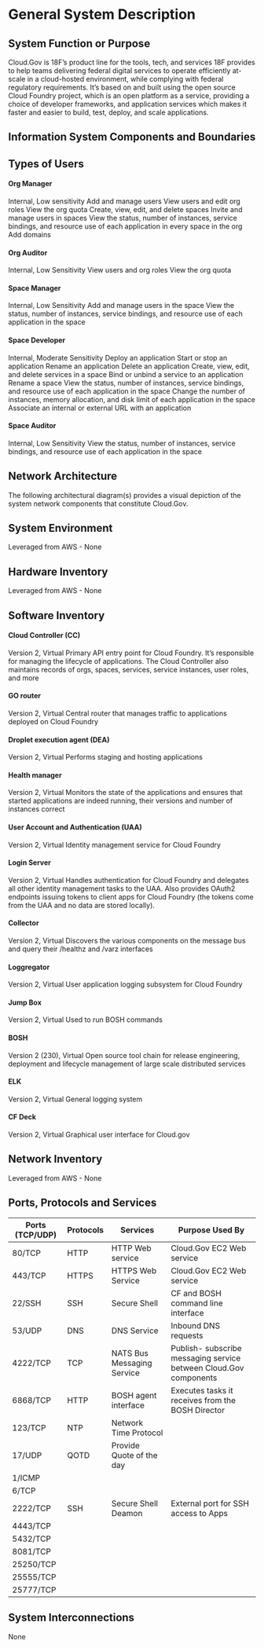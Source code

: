 # General System Description

## System Function or Purpose
Cloud.Gov is 18F’s product line for the tools, tech, and services 18F provides to help teams delivering federal digital services to operate efficiently at-scale in a cloud-hosted environment, while complying with federal regulatory requirements. It’s based on and built using the open source Cloud Foundry project, which is an open platform as a service, providing a choice of developer frameworks, and application services which makes it faster and easier to build, test, deploy, and scale applications.

## Information System Components and Boundaries


## Types of Users
#### Org Manager
Internal, Low	sensitivity
Add and manage users
View users and edit org roles
View the org quota
Create, view, edit, and delete spaces
Invite and manage users in spaces
View the status, number of instances, service bindings, and resource use of each application in every space in the org
Add domains

#### Org Auditor
Internal, Low Sensitivity
View users and org roles
View the org quota

#### Space Manager
Internal, Low Sensitivity
Add and manage users in the space
View the status, number of instances, service bindings, and resource use of each application in the space

#### Space Developer
Internal, Moderate Sensitivity
Deploy an application
Start or stop an application
Rename an application
Delete an application
Create, view, edit, and delete services in a space
Bind or unbind a service to an application
Rename a space
View the status, number of instances, service bindings, and resource use of each application in the space
Change the number of instances, memory allocation, and disk limit of each application in the space
Associate an internal or external URL with an application

#### Space Auditor
Internal, Low Sensitivity
View the status, number of instances, service bindings, and resource use of each application in the space

## Network Architecture
The following architectural diagram(s) provides a visual depiction of the system network components that constitute Cloud.Gov.

## System Environment
Leveraged from AWS - None

## Hardware Inventory
Leveraged from AWS - None

## Software Inventory
#### Cloud Controller (CC)
Version 2, Virtual
Primary API entry point for Cloud Foundry. It’s responsible for managing the lifecycle of applications. The Cloud Controller also maintains records of orgs, spaces, services, service instances, user roles, and more

#### GO router
Version 2, Virtual
Central router that manages traffic to applications deployed on Cloud Foundry

#### Droplet execution agent (DEA)
Version 2, Virtual
Performs staging and hosting applications

#### Health manager
Version 2, Virtual
Monitors the state of the applications and ensures that started applications are indeed running, their versions and number of instances correct

#### User Account and Authentication (UAA)
Version 2, Virtual
Identity management service for Cloud Foundry

#### Login Server
Version 2, Virtual
Handles authentication for Cloud Foundry and delegates all other identity management tasks to the UAA. Also provides OAuth2 endpoints issuing tokens to client apps for Cloud Foundry (the tokens come from the UAA and no data are stored locally).

#### Collector
Version 2, Virtual
Discovers the various components on the message bus and query their /healthz and /varz interfaces

#### Loggregator
Version 2, Virtual
User application logging subsystem for Cloud Foundry

#### Jump Box
Version 2, Virtual
Used to run BOSH commands

#### BOSH
Version 2 (230), Virtual
Open source tool chain for release engineering, deployment and lifecycle management of large scale distributed services

#### ELK
Version 2, Virtual
General logging system

#### CF Deck
Version 2, Virtual
Graphical user interface for Cloud.gov

## Network Inventory
Leveraged from AWS - None

## Ports, Protocols and Services
Ports (TCP/UDP) |	Protocols |	Services |	Purpose	Used By
--- | --- | --- | ---
80/TCP |	HTTP |	HTTP Web service |	Cloud.Gov EC2 Web service |	Tomcat
443/TCP |	HTTPS |	HTTPS Web Service |	Cloud.Gov EC2 Web service	 |
22/SSH |	SSH |	Secure Shell |	CF and BOSH command line interface |
53/UDP |	DNS |	DNS Service |	Inbound DNS requests	|
4222/TCP | TCP |	NATS Bus Messaging Service |	Publish- subscribe messaging service between Cloud.Gov components |
6868/TCP |	HTTP |	BOSH agent interface |	Executes tasks it receives from the BOSH Director	|
123/TCP |	NTP |	Network Time Protocol	| |
17/UDP |	QOTD |		Provide Quote of the day	| |
1/ICMP	| | | |
6/TCP	 | | |	|		
2222/TCP |	SSH	 | Secure Shell Deamon |	External port for SSH access to Apps	|
4443/TCP	 |  | | |			
5432/TCP 	 |  | | |
8081/TCP   |  | | |			
25250/TCP	 |  | | |			
25555/TCP  |  | | |			
25777/TCP	 |  | | |			

## System Interconnections
None
